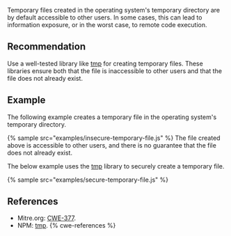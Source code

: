 Temporary files created in the operating system's temporary directory are by default accessible to other users. In some cases, this can lead to information exposure, or in the worst case, to remote code execution.


## Recommendation
Use a well-tested library like [tmp](https://www.npmjs.com/package/tmp) for creating temporary files. These libraries ensure both that the file is inaccessible to other users and that the file does not already exist.


## Example
The following example creates a temporary file in the operating system's temporary directory.

{% sample src="examples/insecure-temporary-file.js" %}
The file created above is accessible to other users, and there is no guarantee that the file does not already exist.

The below example uses the [tmp](https://www.npmjs.com/package/tmp) library to securely create a temporary file.

{% sample src="examples/secure-temporary-file.js" %}

## References
* Mitre.org: [CWE-377](https://cwe.mitre.org/data/definitions/377.html).
* NPM: [tmp](https://www.npmjs.com/package/tmp).
{% cwe-references %}
